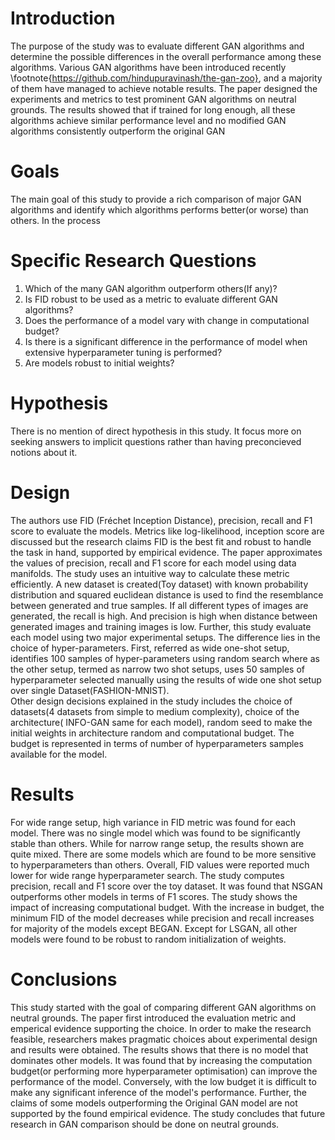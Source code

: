  # Introduction 
  The purpose of the study was to evaluate different GAN algorithms and determine the possible differences in the overall performance among these algorithms. Various GAN algorithms have been introduced recently \footnote{https://github.com/hindupuravinash/the-gan-zoo}, and a majority of them have managed to achieve notable results. The paper designed the experiments and  metrics to test prominent GAN algorithms on neutral grounds. The results showed that if trained for long enough, all these algorithms achieve similar performance level and no modified GAN algorithms consistently outperform the original GAN 
  
# Goals

The main goal of this study to provide a rich comparison of major GAN algorithms and identify which algorithms performs better(or worse)  than others. In the process

# Specific Research Questions

1. Which of the many GAN algorithm outperform others(If any)?
2. Is FID robust  to be used as  a metric to evaluate different   GAN algorithms?
3. Does the performance of a model vary with change in computational budget?
4. Is there is a significant difference in the performance of model when extensive hyperparameter tuning is performed?
5. Are models robust to initial weights?

# Hypothesis
There is no mention of direct hypothesis in this study. It focus more on seeking answers to implicit questions rather than having  preconcieved notions about it.
# Design
The authors use FID (Fréchet Inception Distance), precision, recall and F1 score to evaluate the models. Metrics like log-likelihood, inception score are discussed but the research claims FID is the best fit and robust to handle the task in hand, supported by empirical evidence.
The paper approximates the values of precision, recall and F1 score for each model using data manifolds. The study uses an intuitive way to calculate these metric efficiently. A new dataset is created(Toy dataset) with known probability distribution and squared euclidean distance is used to find the resemblance between generated and true samples. If all different types of images are generated, the recall is high. And precision is high when distance between generated images and training images is low. 
Further, this study evaluate each model using two major experimental setups. The  difference lies in the choice of hyper-parameters. First, referred as wide one-shot setup, identifies 100 samples of hyper-parameters using random search where as the other setup, termed as narrow two shot setups, uses 50 samples of hyperparameter selected manually using the results of wide one shot setup over single Dataset(FASHION-MNIST).    
Other design decisions  explained in the study includes the choice of  datasets(4 datasets from simple to medium complexity), choice of the architecture( INFO-GAN same for each model), random seed to make the initial weights in architecture random and computational budget. The budget is represented in terms of number of hyperparameters samples available  for the model.

# Results

For wide range setup, high variance in FID metric was found for each model. There was no single model which was found to be significantly stable than others. While for narrow range setup, the results shown are quite mixed. There are some models which are found to be more sensitive to hyperparameters than others. Overall, FID values were reported much lower for wide range hyperparameter search.
The study computes precision, recall and F1 score over the toy dataset. It was found that NSGAN outperforms other models in terms of F1 scores.
The study shows the impact of increasing computational budget. With the increase in budget, the minimum FID of the model decreases while  precision and recall increases for majority of the models except BEGAN. 
Except for LSGAN, all other models were found to be robust to random initialization of weights. 

# Conclusions
This study started with the goal of comparing different GAN algorithms on neutral grounds. The paper first introduced the evaluation metric and emperical evidence supporting the choice. In order to make the research feasible, researchers makes pragmatic choices about experimental design and results were obtained. The results shows that there is no model that dominates other models. It was found that by increasing the computation budget(or performing more hyperparameter optimisation) can improve the performance of the model. Conversely, with the low budget it is difficult to make any significant inference of the model's performance.
Further, the claims of some models outperforming the Original GAN model are not supported by the found empirical evidence. The study concludes that future research in GAN comparison should be done on neutral grounds.
        
<!--stackedit_data:
eyJoaXN0b3J5IjpbMTU5NDkyODczNCwtMTA2MTYyNjY0OSwxNz
U4NTg3MCwxNDI5OTQ5NjcwLDIxMTcwMzY4ODgsLTYyOTgxNDMx
NywxNDMxMTc2MDMwLDE2NzEzMTMyMjcsLTU5Njk2ODg2LC04ND
U3NjcwMDksLTU3ODQ3NDU1OCwxOTIyMTk3NzM3LC04MzQ1MDUy
NjMsNjczMTc3NTUxLC0xMDMyNDc0MzAxLDU4MjUyMTYyNSwzNz
g4OTA2MjksNDA4NzMzOTY0LDE0NTE0MTk5OTksMTE3MjIwOTMy
MV19
-->